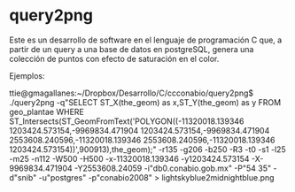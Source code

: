 # query2png
Este es un desarrollo de software en el lenguaje de programación C que, a partir de un query a una base de datos en postgreSQL, genera una colección de puntos con efecto de saturación en el color.


Ejemplos:


ttie@gmagallanes:~/Dropbox/Desarrollo/C/ccconabio/query2png$ ./query2png -q"SELECT ST_X(the_geom) as x,ST_Y(the_geom) as y FROM geo_plantae WHERE ST_Intersects(ST_GeomFromText('POLYGON((-11320018.139346 1203424.573154,-9969834.471904 1203424.573154,-9969834.471904 2553608.240596,-11320018.139346 2553608.240596,-11320018.139346 1203424.573154))',900913),the_geom);" -r135 -g206 -b250 -R3 -t0 -s1 -l25 -m25 -n112 -W500
 -H500 -x-11320018.139346 -y1203424.573154 -X-9969834.471904 -Y2553608.24059 -i"db0.conabio.gob.mx" -P"54
35" -d"snib" -u"postgres" -p"conabio2008" > lightskyblue2midnightblue.png


